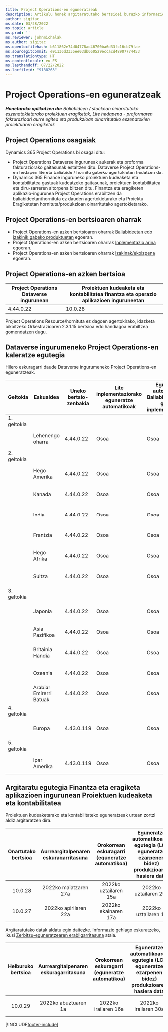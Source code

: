 ```yaml
---
title: Project Operations-en eguneratzeak
description: Artikulu honek argitaratutako bertsioei buruzko informazioa eskaintzen du Dynamics 365 Project Operations.
author: sigitac
ms.date: 03/28/2022
ms.topic: article
ms.prod: ''
ms.reviewer: johnmichalak
ms.author: sigitac
ms.openlocfilehash: b611862e74d04778ad46700ba6d33fc16cb79fae
ms.sourcegitcommit: e91136d3335ee03db660529eccacd48907774453
ms.translationtype: HT
ms.contentlocale: eu-ES
ms.lasthandoff: 07/22/2022
ms.locfileid: "9188263"
---
```

# <a name="project-operations-updates"></a>Project Operations-en eguneratzeak

_**Honetarako aplikatzen da:** Baliabideen / stockean oinarritutako eszenatokietarako proiektuen eragiketak, Lite hedapena - proformaren fakturazioari aurre egitea eta produkzioan oinarritutako eszenatokien proiektuaren eragiketak_



## <a name="project-operations-components"></a>Project Operations osagaiak

Dynamics 365 Project Operations bi osagai ditu:

- Project Operations Dataverse inguruneak aukerak eta proforma fakturaziorako gaitasunak estaltzen ditu. Dataverse Project Operations-en hedapen lite eta baliabide / hornitu gabeko agertokietan hedatzen da.
- Dynamics 365 Finance inguruneko proiektuen kudeaketa eta kontabilitatea gastuak kudeatzeko gaitasunak, proiektuen kontabilitatea eta diru-sarreren aitorpena biltzen ditu. Finantza eta eragiketen aplikazio-ingurunea Project Operations erabiltzen da baliabideetan/hornituta ez dauden agertokietarako eta Proiektu Eragiketetan hornituta/produkzioan oinarritutako agertokietarako.

## <a name="project-operations-release-notes"></a>Project Operations-en bertsioaren oharrak
- Project Operations-en azken bertsioaren oharrak [Baliabideetan edo izakinik gabeko produktuetan](whats-new-july-2022-resource-based.md) egoeran.
- Project Operations-en azken bertsioaren oharrak [Inplementazio arina](../pro/whats-new/whats-new-july-2022-lite.md) egoeran.
- Project Operations-en azken bertsioaren oharrak [Izakinak/ekoizpena](../prod-pma/whats-new/whats-new-jul-2022-stocked.md) egoeran.

## <a name="project-operations-latest-version"></a>Project Operations-en azken bertsioa

| Project Operations Dataverse ingurunean | Proiektuen kudeaketa eta kontabilitatea finantza eta operazio aplikazioen inguruneetan | 
| --- | --- |
| 4.44.0.22 | 10.0.28 |

Project Operations Resource/hornituta ez dagoen agertokirako, idazketa bikoitzeko Orkestrazioaren 2.3.1.15 bertsioa edo handiagoa erabiltzea gomendatzen dugu.

## <a name="release-schedule-for-project-operations-on-dataverse-environment"></a>Dataverse ingurumeneko Project Operations-en kaleratze egutegia

Hilero eskuragarri daude Dataverse ingurumeneko Project Operations-en eguneratzeak. 

| Geltokia | Eskualdea | Uneko bertsio-zenbakia | Lite inplementaziorako eguneratze automatikoak | Eguneratze automatikoak Baliabidea/hornitu gabeko inplementaziorako | Hurrengo bertsio-zenbakia | Hurrengo bertsioa orokorrean eskuragarri |
|-----------|-----------------------|-----------------|--------------------|---------------------|---------------------|---------------------|
| 1. geltokia |   &nbsp;              |    &nbsp;       | &nbsp;             |      &nbsp;         |      &nbsp;         |      &nbsp;         |
|   &nbsp;  | Lehenengo oharra         |  4.44.0.22      | Osoa           | Osoa            | TBD                 | 2022ko abuztuaren 05a       |
| 2. geltokia |   &nbsp;              |    &nbsp;       | &nbsp;             |      &nbsp;         |      &nbsp;         |      &nbsp;         |
|   &nbsp;  | Hego Amerika         |  4.44.0.22      | Osoa           | Osoa            | TBD                 | 2022ko abuztuaren 06a       |
|   &nbsp;  | Kanada                |  4.44.0.22      | Osoa           | Osoa            | TBD                 | 2022ko abuztuaren 06a       |
|   &nbsp;  | India                 |  4.44.0.22      | Osoa           | Osoa            | TBD                 | 2022ko abuztuaren 06a       |
|   &nbsp;  | Frantzia                |  4.44.0.22      | Osoa           | Osoa            | TBD                 | 2022ko abuztuaren 06a       |
|   &nbsp;  | Hego Afrika          |  4.44.0.22      | Osoa           | Osoa            | TBD                 | 2022ko abuztuaren 06a       |
|   &nbsp;  | Suitza           |  4.44.0.22      | Osoa           | Osoa            | TBD                 | 2022ko abuztuaren 06a       |
| 3. geltokia |      &nbsp;           |     &nbsp;      |     &nbsp;         |      &nbsp;         |      &nbsp;         |      &nbsp;         |
|   &nbsp;  | Japonia                 |  4.44.0.22      | Osoa      | Osoa       | TBD                 | 2022ko abuztuaren 12a       |
|   &nbsp;  | Asia Pazifikoa          |  4.44.0.22      | Osoa      | Osoa       | TBD                 | 2022ko abuztuaren 12a       |
|   &nbsp;  | Britainia Handia         |  4.44.0.22      | Osoa      | Osoa       | TBD                 | 2022ko abuztuaren 12a       |
|   &nbsp;  | Ozeania               |  4.44.0.22      | Osoa      | Osoa       | TBD                 | 2022ko abuztuaren 12a       |
|   &nbsp;  | Arabiar Emirerri Batuak  |  4.44.0.22      | Osoa      | Osoa       | TBD                 | 2022ko abuztuaren 12a       |
| 4. geltokia |     &nbsp;            |     &nbsp;      |     &nbsp;         |      &nbsp;         |      &nbsp;         |      &nbsp;         |
|   &nbsp;  | Europa                |  4.43.0.119      | Osoa           | Osoa            | 4.44.0.22           | 2022ko uztailaren 29a       |
| 5. geltokia |     &nbsp;            |     &nbsp;      |     &nbsp;         |      &nbsp;         |      &nbsp;         |      &nbsp;         |
|   &nbsp;  | Ipar Amerika         |  4.43.0.119      | Osoa           | Osoa            | 4.44.0.22           | 2022ko abuztuaren 05a       |

## <a name="release-schedule-for-project-management-and-accounting-in-the-finance-and-operations-apps-environment"></a>Argitaratu egutegia Finantza eta eragiketa aplikazioen ingurunean Proiektuen kudeaketa eta kontabilitatea

Proiektuen kudeaketarako eta kontabilitateko eguneratzeak urtean zortzi aldiz argitaratzen dira.

|Onartutako bertsioa| Aurreargitalpenaren eskuragarritasuna | Orokorrean eskuragarri (eguneratze automatikoa) | Eguneratze automatikoaren egutegia (LCS eguneratze ezarpenen bidez) produkzioaren hasiera data |   Zerbitzuaren amaiera   |
|:---------------:|:---------------------------:|:---------------------------------:|:--------------------------------------------------------------------:|:------------------:|
|     10.0.28     |      2022ko maiatzaren 27a           |        2022ko uztailaren 15a              |                          2022ko uztailaren 29a                               | 2022ko urriaren 21a   |
|     10.0.27     |      2022ko apirilaren 22a         |        2022ko ekainaren 17a              |                          2022ko uztailaren 1a                                | 2022ko irailaren 16a |

Argitaratutako datak aldatu egin daitezke. Informazio gehiago eskuratzeko, ikusi [Zerbitzu-eguneratzearen erabilgarritasuna](/dynamics365/fin-ops-core/fin-ops/get-started/public-preview-releases?toc=%2fdynamics365%2ffinance%2ftoc.json) atala.

|Helburuko bertsioa | Aurreargitalpenaren eskuragarritasuna | Orokorrean eskuragarri (eguneratze automatikoa) | Eguneratze automatikoaren egutegia (LCS eguneratze ezarpenen bidez) produkzioaren hasiera data |   Zerbitzuaren amaiera   |
|:---------------:|:---------------------------:|:---------------------------------:|:--------------------------------------------------------------------:|:------------------:|
|     10.0.29     |      2022ko abuztuaren 1a         |       2022ko irailaren 16a          |                        2022ko irailaren 30a                            | 2023ko urtarrilaren 13a   |

[!INCLUDE[footer-include](../includes/footer-banner.md)]
